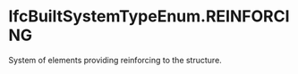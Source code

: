 IfcBuiltSystemTypeEnum.REINFORCING
==================================
System of elements providing reinforcing to the structure.


